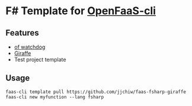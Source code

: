 # F# Template for [OpenFaaS-cli](https://github.com/openfaas/faas-cli)

## Features

-   [of watchdog](https://github.com/openfaas/of-watchdog)
-   [Giraffe](https://github.com/giraffe-fsharp/Giraffe)
-   Test project template

## Usage

```shell
faas-cli template pull https://github.com/jjchiw/faas-fsharp-giraffe
faas-cli new myfunction --lang fsharp
```
